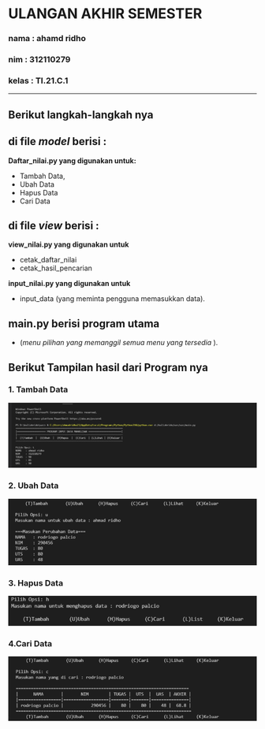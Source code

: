 # __ULANGAN AKHIR SEMESTER__ 
### __nama__ : __ahamd ridho__
### __nim__  : __312110279__
### __kelas__ : __TI.21.C.1__

----------------------------------------------------------------------------------------------------------------------------------------------
## **Berikut langkah-langkah nya** 
##   __di file _model_ berisi__  :
__Daftar_nilai.py  yang digunakan  untuk:__
                                        
 - Tambah Data, 
 - Ubah Data
 - Hapus Data
 - Cari Data

## __di file _view_ berisi__ :
  **view_nilai.py  yang digunakan  untuk**
- cetak_daftar_nilai
-  cetak_hasil_pencarian

 **input_nilai.py yang digunakan untuk** 
- input_data (yang meminta pengguna memasukkan data).

 ## __main.py berisi program utama__ 
 - (_menu pilihan yang memanggil semua menu yang tersedia_ ).

## **Berikut Tampilan hasil dari Program nya**

### __1. Tambah Data__
![Tambah_Data](image/tambah.png)

### __2. Ubah Data__

![Ubah Data](image/ubah.png)


### __3. Hapus Data__

![Hapus Data](image/hapus.png)

### __4.Cari Data__


![Cari Data](image/cari.png)
